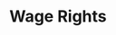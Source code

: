 ---
title: Wage Rights
layout: entitlement
name: Nail Salon Worker
experience: "Records are not being kept of my hours or payment."
right: wage-rights

entitlement:
  - header: You have the right to accurate record keeping.
  - description: Records must be kept of all wages paid and of all hours worked, regardless of where the work is performed. You should keep a record of your employer’s name, address, phone number and the hours you worked. We have a timesheet app you can use with your iPhone to track hours, as well as a printable work hours calendar in English and Spanish to track rate of pay, work start and stop times, and arrival and departure times.

actions:
  - { header: "File a complaint for better recordkeeping.", description: "You have a right to claim any lost wages that are a result of poor record keeping by filing a complaint with the Wage and Hour Division at DOL.", id: "whd-claim", cta: "File a Claim" }

---